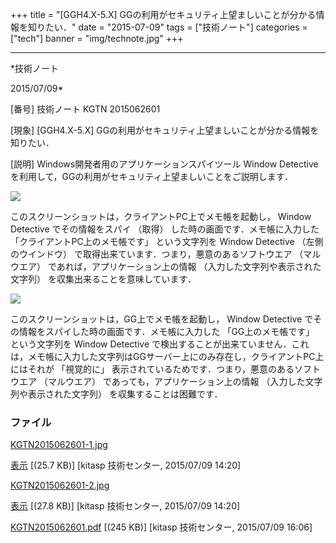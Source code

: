 ﻿+++
title = "[GGH4.X-5.X] GGの利用がセキュリティ上望ましいことが分かる情報を知りたい．"
date = "2015-07-09"
tags = ["技術ノート"]
categories = ["tech"]
banner = "img/technote.jpg"
+++

-----------------------------------------------------------------------------------------------------------------------------

*技術ノート

2015/07/09*


[番号]
技術ノート KGTN 2015062601

[現象]
[GGH4.X-5.X]
GGの利用がセキュリティ上望ましいことが分かる情報を知りたい．

[説明]
Windows開発者用のアプリケーションスパイツール Window Detective
を利用して，GGの利用がセキュリティ上望ましいことをご説明します．

![](http://techreport.kitasp.net/attachments/download/2136/KGTN2015062601-1.jpg)

このスクリーンショットは，クライアントPC上でメモ帳を起動し， Window
Detective でその情報をスパイ （取得） した時の画面です．メモ帳に入力した
「クライアントPC上のメモ帳です」 という文字列を Window Detective
（左側のウインドウ） で取得出来ています．つまり，悪意のあるソフトウエア
（マルウエア） であれば，アプリケーション上の情報
（入力した文字列や表示された文字列） を収集出来ることを意味しています．

![](http://techreport.kitasp.net/attachments/download/2137/KGTN2015062601-2.jpg)

このスクリーンショットは，GG上でメモ帳を起動し， Window Detective
でその情報をスパイした時の画面です．メモ帳に入力した
「GG上のメモ帳です」 という文字列を Window Detective
で検出することが出来ていません．これは，メモ帳に入力した文字列はGGサーバー上にのみ存在し，クライアントPC上にはそれが
「視覚的に」 表示されているためです．つまり，悪意のあるソフトウエア
（マルウエア） であっても，アプリケーション上の情報
（入力した文字列や表示された文字列） を収集することは困難です．


### ファイル

 
 


[KGTN2015062601-1.jpg](http://techreport.kitasp.net/attachments/download/2136/KGTN2015062601-1.jpg)

[表示](http://techreport.kitasp.net/attachments/2136/KGTN2015062601-1.jpg "表示")
 [(25.7 KB)] [kitasp 技術センター, 2015/07/09
14:20]

[KGTN2015062601-2.jpg](http://techreport.kitasp.net/attachments/download/2137/KGTN2015062601-2.jpg)

[表示](http://techreport.kitasp.net/attachments/2137/KGTN2015062601-2.jpg "表示")
 [(27.8 KB)] [kitasp 技術センター, 2015/07/09
14:20]

[KGTN2015062601.pdf](http://techreport.kitasp.net/attachments/download/2147/KGTN2015062601.pdf)
 [(245 KB)] [kitasp 技術センター, 2015/07/09
16:06]


 


 

